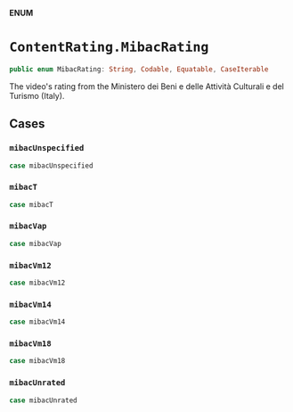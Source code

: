 **ENUM**

# `ContentRating.MibacRating`

```swift
public enum MibacRating: String, Codable, Equatable, CaseIterable
```

The video's rating from the Ministero dei Beni e delle Attività Culturali e del Turismo (Italy).

## Cases
### `mibacUnspecified`

```swift
case mibacUnspecified
```

### `mibacT`

```swift
case mibacT
```

### `mibacVap`

```swift
case mibacVap
```

### `mibacVm12`

```swift
case mibacVm12
```

### `mibacVm14`

```swift
case mibacVm14
```

### `mibacVm18`

```swift
case mibacVm18
```

### `mibacUnrated`

```swift
case mibacUnrated
```
